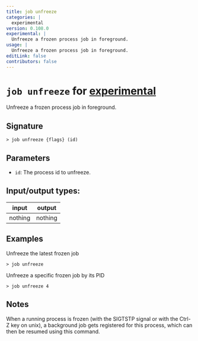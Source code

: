 ```yaml
---
title: job unfreeze
categories: |
  experimental
version: 0.108.0
experimental: |
  Unfreeze a frozen process job in foreground.
usage: |
  Unfreeze a frozen process job in foreground.
editLink: false
contributors: false
---
```

<!-- This file is automatically generated. Please edit the command in https://github.com/nushell/nushell instead. -->

# `job unfreeze` for [experimental](/commands/categories/experimental.md)

<div class='command-title'>Unfreeze a frozen process job in foreground.</div>

## Signature

```> job unfreeze {flags} (id)```

## Parameters

 -  `id`: The process id to unfreeze.


## Input/output types:

| input   | output  |
| ------- | ------- |
| nothing | nothing |
## Examples

Unfreeze the latest frozen job
```nu
> job unfreeze

```

Unfreeze a specific frozen job by its PID
```nu
> job unfreeze 4

```

## Notes
When a running process is frozen (with the SIGTSTP signal or with the Ctrl-Z key on unix),
a background job gets registered for this process, which can then be resumed using this command.